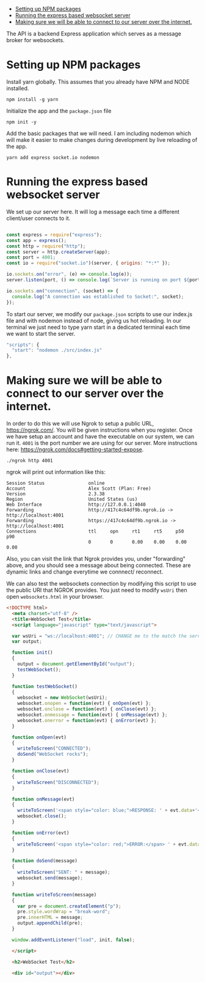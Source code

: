 - [Setting up NPM packages](#org3d43549)
- [Running the express based websocket server](#orge56b67c)
- [Making sure we will be able to connect to our server over the internet.](#org8af3a4a)

The API is a backend Express application which serves as a message broker for websockets.


<a id="org3d43549"></a>

# Setting up NPM packages

Install yarn globally. This assumes that you already have NPM and NODE installed.

```shell
npm install -g yarn
```

Initialize the app and the `package.json` file

```shell
npm init -y
```

Add the basic packages that we will need. I am including nodemon which will make it easier to make changes during development by live reloading of the app.

```shell
yarn add express socket.io nodemon
```


<a id="orge56b67c"></a>

# Running the express based websocket server

We set up our server here. It will log a message each time a different client/user connects to it.

```js

const express = require("express");
const app = express();
const http = require("http");
const server = http.createServer(app);
const port = 4001;
const io = require("socket.io")(server, { origins: "*:*" });

io.sockets.on("error", (e) => console.log(e));
server.listen(port, () => console.log(`Server is running on port ${port}`));

io.sockets.on("connection", (socket) => {
  console.log("A connection was established to Socket:", socket);
});
```

To start our server, we modify our `package.json` scripts to use our index.js file and with nodemon instead of node, giving us hot reloading. In our terminal we just need to type yarn start in a dedicated terminal each time we want to start the server.

```js
"scripts": {
  "start": "nodemon ./src/index.js"
},
```


<a id="org8af3a4a"></a>

# Making sure we will be able to connect to our server over the internet.

In order to do this we will use Ngrok to setup a public URL, <https://ngrok.com/>. You will be given instructions when you register. Once we have setup an account and have the executable on our system, we can run it. `4001` is the port number we are using for our server. More instructions here: <https://ngrok.com/docs#getting-started-expose>.

```shell
./ngrok http 4001
```

ngrok will print out information like this:

    Session Status                online
    Account                       Alex Scott (Plan: Free)
    Version                       2.3.38
    Region                        United States (us)
    Web Interface                 http://127.0.0.1:4040
    Forwarding                    http://417c4c64df9b.ngrok.io -> http://localhost:4001
    Forwarding                    https://417c4c64df9b.ngrok.io -> http://localhost:4001
    Connections                   ttl     opn     rt1     rt5     p50     p90
                                  0       0       0.00    0.00    0.00    0.00

Also, you can visit the link that Ngrok provides you, under "forwarding" above, and you should see a message about being connected. These are dynamic links and change everytime we connnect/ reconnect.

We can also test the websockets connection by modifying this script to use the public URI that NGROK provides. You just need to modify `wsUri` then open `websockets.html` in your browser.

```html
<!DOCTYPE html>
  <meta charset="utf-8" />
  <title>WebSocket Test</title>
  <script language="javascript" type="text/javascript">

  var wsUri = "ws://localhost:4001"; // CHANGE me to the match the server that you are using.
  var output;

  function init()
  {
    output = document.getElementById("output");
    testWebSocket();
  }

  function testWebSocket()
  {
    websocket = new WebSocket(wsUri);
    websocket.onopen = function(evt) { onOpen(evt) };
    websocket.onclose = function(evt) { onClose(evt) };
    websocket.onmessage = function(evt) { onMessage(evt) };
    websocket.onerror = function(evt) { onError(evt) };
  }

  function onOpen(evt)
  {
    writeToScreen("CONNECTED");
    doSend("WebSocket rocks");
  }

  function onClose(evt)
  {
    writeToScreen("DISCONNECTED");
  }

  function onMessage(evt)
  {
    writeToScreen('<span style="color: blue;">RESPONSE: ' + evt.data+'</span>');
    websocket.close();
  }

  function onError(evt)
  {
    writeToScreen('<span style="color: red;">ERROR:</span> ' + evt.data);
  }

  function doSend(message)
  {
    writeToScreen("SENT: " + message);
    websocket.send(message);
  }

  function writeToScreen(message)
  {
    var pre = document.createElement("p");
    pre.style.wordWrap = "break-word";
    pre.innerHTML = message;
    output.appendChild(pre);
  }

  window.addEventListener("load", init, false);

  </script>

  <h2>WebSocket Test</h2>

  <div id="output"></div>
```
